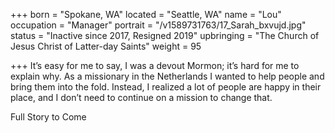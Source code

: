 +++
born = "Spokane, WA"
located = "Seattle, WA"
name = "Lou"
occupation = "Manager"
portrait = "/v1589731763/17_Sarah_bxvujd.jpg"
status = "Inactive since 2017, Resigned 2019"
upbringing = "The Church of Jesus Christ of Latter-day Saints"
weight = 95

+++
It’s easy for me to say, I was a devout Mormon; it’s hard for me to explain why. As a missionary in the Netherlands I wanted to help people and bring them into the fold. Instead, I realized a lot of people are happy in their place, and I don’t need to continue on a mission to change that.

Full Story to Come